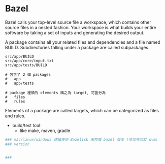 
# Bazel

Bazel calls your top-level source file a workspace, which contains other source files in a nested fashion. Your workspace is what builds your entire software by taking a set of inputs and generating the desired output.

A package contains all your related files and dependencies and a file named BUILD. Subdirectories falling under a package are called subpackages.

```
src/app/BUILD
src/app/core/input.txt
src/app/tests/BUILD

# 包含了 2 個 packages
#   app
#   app/tests

# package 裡頭的 elements 稱之為 target, 可區分為
#   files
#   rules
```


Elements of a package are called targets, which can be categorized as files and rules.



- build/test tool
    - like make, maven, gradle

```bash
### mac/linux/windows 建議使用 Bazelisk 來控管 bazel 版本 (地位等同於 nvm)
### version


### 

```